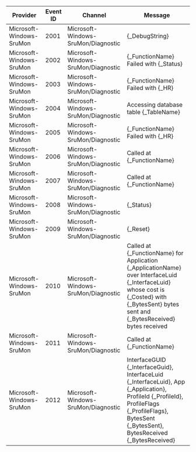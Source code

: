 Provider                  |  Event ID  |  Channel                              |  Message
--------------------------|------------|---------------------------------------|--------------------------------------------------------------------------------------------------------------------------------------------------------------------------------------------------
Microsoft-Windows-SruMon  |  2001      |  Microsoft-Windows-SruMon/Diagnostic  |  {_DebugString}
Microsoft-Windows-SruMon  |  2002      |  Microsoft-Windows-SruMon/Diagnostic  |  {_FunctionName} Failed with {_Status}
Microsoft-Windows-SruMon  |  2003      |  Microsoft-Windows-SruMon/Diagnostic  |  {_FunctionName} Failed with {_HR}
Microsoft-Windows-SruMon  |  2004      |  Microsoft-Windows-SruMon/Diagnostic  |  Accessing database table {_TableName}
Microsoft-Windows-SruMon  |  2005      |  Microsoft-Windows-SruMon/Diagnostic  |  {_FunctionName} Failed with {_HR}
Microsoft-Windows-SruMon  |  2006      |  Microsoft-Windows-SruMon/Diagnostic  |  Called at {_FunctionName}
Microsoft-Windows-SruMon  |  2007      |  Microsoft-Windows-SruMon/Diagnostic  |  Called at {_FunctionName}
Microsoft-Windows-SruMon  |  2008      |  Microsoft-Windows-SruMon/Diagnostic  |  {_Status}
Microsoft-Windows-SruMon  |  2009      |  Microsoft-Windows-SruMon/Diagnostic  |  {_Reset}
Microsoft-Windows-SruMon  |  2010      |  Microsoft-Windows-SruMon/Diagnostic  |  Called at {_FunctionName} for Application {_ApplicationName} over InterfaceLuid {_InterfaceLuid} whose cost is {_Costed} with {_BytesSent} bytes sent and {_BytesReceived} bytes received
Microsoft-Windows-SruMon  |  2011      |  Microsoft-Windows-SruMon/Diagnostic  |  Called at {_FunctionName}
Microsoft-Windows-SruMon  |  2012      |  Microsoft-Windows-SruMon/Diagnostic  |  InterfaceGUID {_InterfaceGuid}, InterfaceLuid {_InterfaceLuid}, App {_Application}, ProfileId {_ProfileId}, ProfileFlags {_ProfileFlags}, BytesSent {_BytesSent}, BytesReceived {_BytesReceived}
